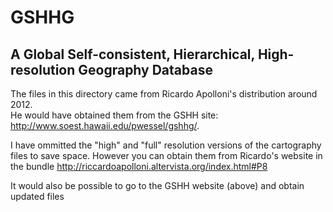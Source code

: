 # GSHHG
## A Global Self-consistent, Hierarchical, High-resolution Geography Database

The files in this directory came from Ricardo Apolloni's distribution around 2012.  
He would have obtained them from the GSHH site:
http://www.soest.hawaii.edu/pwessel/gshhg/.

I have ommitted the "high" and "full" resolution versions of the cartography files
to save space. However you can obtain them from Ricardo's website in the bundle
http://riccardoapolloni.altervista.org/index.html#P8

It would also be possible to go to the GSHH website (above) and obtain updated 
files
